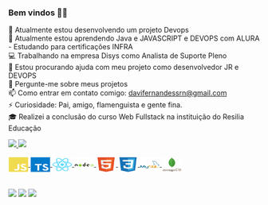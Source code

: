 ### Bem vindos 👋🏿

🔭 Atualmente estou desenvolvendo um projeto Devops <br>
🌱 Atualmente estou aprendendo Java e JAVASCRIPT e DEVOPS com ALURA - Estudando para certificações INFRA<br>
💻 Trabalhando na empresa Disys como Analista de Suporte Pleno<br>
🤔 Estou procurando ajuda com meu projeto como desenvolvedor JR e DEVOPS<br>
💬 Pergunte-me sobre meus projetos <br>
📫 Como entrar em contato comigo: davifernandessrn@gmail.com <br>
⚡ Curiosidade: Pai, amigo, flamenguista e gente fina. <br>
🎓 Realizei a conclusão do curso Web Fullstack na instituição do Resilia Educação

<div>
<a href="https://www.linkedin.com/in/devfernandes/"/>
  <img height="180em" src="https://github-readme-stats.vercel.app/api/top-langs/?username=davifernandessrn&layout=compact&langs_count=7&theme=dracula"/>
  <img height="180em" src="https://github-readme-stats.vercel.app/api/top-langs/?username=davifernandessrn&layout=compact&langs_count=7&theme=dark"/>
    
<div style="display: inline_block"><br>
 <img align="center" alt="Davi-Js" height="30" width="40" src="https://raw.githubusercontent.com/devicons/devicon/master/icons/javascript/javascript-plain.svg">
  <img align="center" alt="Davi-Ts" height="30" width="40" src="https://raw.githubusercontent.com/devicons/devicon/master/icons/typescript/typescript-plain.svg">
  <img align="center" alt="Davi-React" height="30" width="40" src="https://raw.githubusercontent.com/devicons/devicon/master/icons/react/react-original.svg">
 <img align="center" alt="Davi-HTML" height="30" width="40" src="https://github.com/devicons/devicon/blob/master/icons/nodejs/nodejs-original-wordmark.svg">
  <img align="center" alt="Davi-HTML" height="30" width="40" src="https://raw.githubusercontent.com/devicons/devicon/master/icons/html5/html5-original.svg">
  <img align="center" alt="Davi-CSS" height="30" width="40" src="https://raw.githubusercontent.com/devicons/devicon/master/icons/css3/css3-original.svg">
  <img align="center" alt="Davi-mysql" height="30" width="40" src="https://github.com/devicons/devicon/blob/master/icons/mysql/mysql-original-wordmark.svg">
  <img align="center" alt="Davi-MongoDB" height="30" width="40" src="https://github.com/devicons/devicon/blob/master/icons/mongodb/mongodb-original-wordmark.svg">
</div>
<br><br>
<div> 
  <a href="https://instagram.com/davifernandessrn" target="_blank"><img src="https://img.shields.io/badge/-Instagram-%23E4405F?style=for-the-badge&logo=instagram&logoColor=white" target="_blank"></a>
 <a href="hffffffffffff" target="_blank"><img src="https://img.shields.io/badge/Discord-7289DA?style=for-the-badge&logo=discord&logoColor=white" target="_blank"></a> 
  <a href="https://www.linkedin.com/in/davi-fernandes-a9614693" target="_blank"><img src="https://img.shields.io/badge/-LinkedIn-%230077B5?style=for-the-badge&logo=linkedin&logoColor=white" target="_blank"></a> 
 
 
</div>
